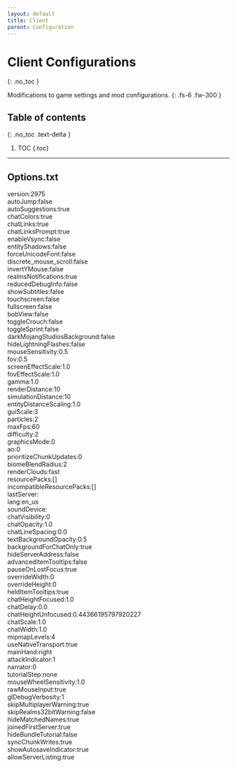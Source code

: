 ```yaml
---
layout: default
title: Client
parent: Configuration
---
```


# Client Configurations
{: .no_toc }

Modifications to game settings and mod configurations.
{: .fs-6 .fw-300 }

## Table of contents
{: .no_toc .text-delta }

1. TOC
{:toc}

---

## Options.txt
version:2975 \
autoJump:false\
autoSuggestions:true\
chatColors:true\
chatLinks:true\
chatLinksPrompt:true\
enableVsync:false\
entityShadows:false\
forceUnicodeFont:false\
discrete_mouse_scroll:false\
invertYMouse:false\
realmsNotifications:true\
reducedDebugInfo:false\
showSubtitles:false\
touchscreen:false\
fullscreen:false\
bobView:false\
toggleCrouch:false\
toggleSprint:false\
darkMojangStudiosBackground:false\
hideLightningFlashes:false\
mouseSensitivity:0.5\
fov:0.5\
screenEffectScale:1.0\
fovEffectScale:1.0\
gamma:1.0\
renderDistance:10\
simulationDistance:10\
entityDistanceScaling:1.0\
guiScale:3\
particles:2\
maxFps:60\
difficulty:2\
graphicsMode:0\
ao:0\
prioritizeChunkUpdates:0\
biomeBlendRadius:2\
renderClouds:fast\
resourcePacks:[]\
incompatibleResourcePacks:[]\
lastServer:\
lang:en_us\
soundDevice:\
chatVisibility:0\
chatOpacity:1.0\
chatLineSpacing:0.0\
textBackgroundOpacity:0.5\
backgroundForChatOnly:true\
hideServerAddress:false\
advancedItemTooltips:false\
pauseOnLostFocus:true\
overrideWidth:0\
overrideHeight:0\
heldItemTooltips:true\
chatHeightFocused:1.0\
chatDelay:0.0\
chatHeightUnfocused:0.44366195797920227\
chatScale:1.0\
chatWidth:1.0\
mipmapLevels:4\
useNativeTransport:true\
mainHand:right\
attackIndicator:1\
narrator:0\
tutorialStep:none\
mouseWheelSensitivity:1.0\
rawMouseInput:true\
glDebugVerbosity:1\
skipMultiplayerWarning:true\
skipRealms32bitWarning:false\
hideMatchedNames:true\
joinedFirstServer:true\
hideBundleTutorial:false\
syncChunkWrites:true\
showAutosaveIndicator:true\
allowServerListing:true
